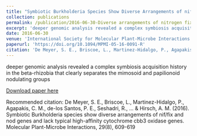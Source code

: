 ```yaml
---
title: "Symbiotic Burkholderia Species Show Diverse Arrangements of nif/fix and nod Genes and Lack Typical High-Affinity Cytochrome cbb3 Oxidase Genes"
collection: publications
permalink: /publication/2016-06-30-Diverse arrangements of nitrogen fixation genes
excerpt: 'deeper genomic analysis revealed a complex symbiosis acquisition history in the beta-rhizobia that clearly separates the mimosoid and papilionoid nodulating groups'
date: 2016-06-30
venue: 'International Society for Molecular Plant-Microbe Interactions'
paperurl: 'https://doi.org/10.1094/MPMI-05-16-0091-R'
citation: 'De Meyer, S. E., Briscoe, L., Martinez-Hidalgo, P., Agapakis, C. M., de-los Santos, P. E., Seshadri, R., ... &amp; Hirsch, A. M. (2016). Symbiotic Burkholderia species show diverse arrangements of nif/fix and nod genes and lack typical high-affinity cytochrome cbb3 oxidase genes. Molecular Plant-Microbe Interactions, 29(8), 609-619'
---
```

deeper genomic analysis revealed a complex symbiosis acquisition history in the beta-rhizobia that clearly separates the mimosoid and papilionoid nodulating groups

[Download paper here](https://doi.org/10.1094/MPMI-05-16-0091-R)

Recommended citation: De Meyer, S. E., Briscoe, L., Martinez-Hidalgo, P., Agapakis, C. M., de-los Santos, P. E., Seshadri, R., ... & Hirsch, A. M. (2016). Symbiotic Burkholderia species show diverse arrangements of nif/fix and nod genes and lack typical high-affinity cytochrome cbb3 oxidase genes. Molecular Plant-Microbe Interactions, 29(8), 609-619